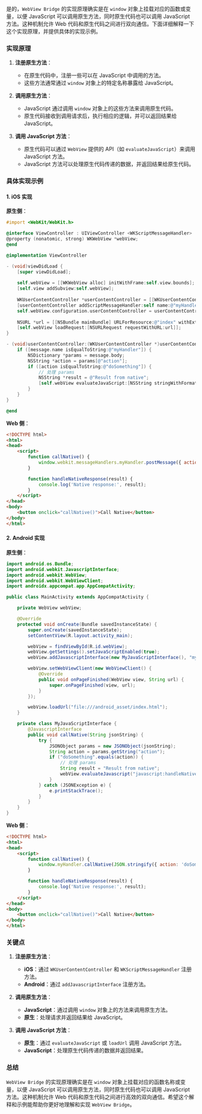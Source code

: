 是的，`WebView Bridge` 的实现原理确实是在 `window` 对象上挂载对应的函数或变量，以便 JavaScript 可以调用原生方法，同时原生代码也可以调用 JavaScript 方法。这种机制允许 Web 代码和原生代码之间进行双向通信。下面详细解释一下这个实现原理，并提供具体的实现示例。

### 实现原理

1. **注册原生方法**：
   - 在原生代码中，注册一些可以在 JavaScript 中调用的方法。
   - 这些方法通常通过 `window` 对象上的特定名称暴露给 JavaScript。

2. **调用原生方法**：
   - JavaScript 通过调用 `window` 对象上的这些方法来调用原生代码。
   - 原生代码接收到调用请求后，执行相应的逻辑，并可以返回结果给 JavaScript。

3. **调用 JavaScript 方法**：
   - 原生代码可以通过 `WebView` 提供的 API（如 `evaluateJavaScript`）来调用 JavaScript 方法。
   - JavaScript 方法可以处理原生代码传递的数据，并返回结果给原生代码。

### 具体实现示例

#### 1. iOS 实现

**原生侧**：

```objective-c
#import <WebKit/WebKit.h>

@interface ViewController : UIViewController <WKScriptMessageHandler>
@property (nonatomic, strong) WKWebView *webView;
@end

@implementation ViewController

- (void)viewDidLoad {
    [super viewDidLoad];
    
    self.webView = [[WKWebView alloc] initWithFrame:self.view.bounds];
    [self.view addSubview:self.webView];
    
    WKUserContentController *userContentController = [[WKUserContentController alloc] init];
    [userContentController addScriptMessageHandler:self name:@"myHandler"];
    self.webView.configuration.userContentController = userContentController;
    
    NSURL *url = [[NSBundle mainBundle] URLForResource:@"index" withExtension:@"html"];
    [self.webView loadRequest:[NSURLRequest requestWithURL:url]];
}

- (void)userContentController:(WKUserContentController *)userContentController didReceiveScriptMessage:(WKScriptMessage *)message {
    if ([message.name isEqualToString:@"myHandler"]) {
        NSDictionary *params = message.body;
        NSString *action = params[@"action"];
        if ([action isEqualToString:@"doSomething"]) {
            // 处理 params
            NSString *result = @"Result from native";
            [self.webView evaluateJavaScript:[NSString stringWithFormat:@"handleNativeResponse('%@')", result] completionHandler:nil];
        }
    }
}

@end
```

**Web 侧**：

```html
<!DOCTYPE html>
<html>
<head>
    <script>
        function callNative() {
            window.webkit.messageHandlers.myHandler.postMessage({ action: 'doSomething', param1: 'value1', param2: 'value2' });
        }

        function handleNativeResponse(result) {
            console.log('Native response:', result);
        }
    </script>
</head>
<body>
    <button onclick="callNative()">Call Native</button>
</body>
</html>
```

#### 2. Android 实现

**原生侧**：

```java
import android.os.Bundle;
import android.webkit.JavascriptInterface;
import android.webkit.WebView;
import android.webkit.WebViewClient;
import androidx.appcompat.app.AppCompatActivity;

public class MainActivity extends AppCompatActivity {

    private WebView webView;

    @Override
    protected void onCreate(Bundle savedInstanceState) {
        super.onCreate(savedInstanceState);
        setContentView(R.layout.activity_main);

        webView = findViewById(R.id.webView);
        webView.getSettings().setJavaScriptEnabled(true);
        webView.addJavascriptInterface(new MyJavaScriptInterface(), "myHandler");

        webView.setWebViewClient(new WebViewClient() {
            @Override
            public void onPageFinished(WebView view, String url) {
                super.onPageFinished(view, url);
            }
        });

        webView.loadUrl("file:///android_asset/index.html");
    }

    private class MyJavaScriptInterface {
        @JavascriptInterface
        public void callNative(String jsonString) {
            try {
                JSONObject params = new JSONObject(jsonString);
                String action = params.getString("action");
                if ("doSomething".equals(action)) {
                    // 处理 params
                    String result = "Result from native";
                    webView.evaluateJavascript("javascript:handleNativeResponse('" + result + "')", null);
                }
            } catch (JSONException e) {
                e.printStackTrace();
            }
        }
    }
}
```

**Web 侧**：

```html
<!DOCTYPE html>
<html>
<head>
    <script>
        function callNative() {
            window.myHandler.callNative(JSON.stringify({ action: 'doSomething', param1: 'value1', param2: 'value2' }));
        }

        function handleNativeResponse(result) {
            console.log('Native response:', result);
        }
    </script>
</head>
<body>
    <button onclick="callNative()">Call Native</button>
</body>
</html>
```

### 关键点

1. **注册原生方法**：
   - **iOS**：通过 `WKUserContentController` 和 `WKScriptMessageHandler` 注册方法。
   - **Android**：通过 `addJavascriptInterface` 注册方法。

2. **调用原生方法**：
   - **JavaScript**：通过调用 `window` 对象上的方法来调用原生方法。
   - **原生**：处理请求并返回结果给 JavaScript。

3. **调用 JavaScript 方法**：
   - **原生**：通过 `evaluateJavaScript` 或 `loadUrl` 调用 JavaScript 方法。
   - **JavaScript**：处理原生代码传递的数据并返回结果。

### 总结

`WebView Bridge` 的实现原理确实是在 `window` 对象上挂载对应的函数名称或变量，以便 JavaScript 可以调用原生方法，同时原生代码也可以调用 JavaScript 方法。这种机制允许 Web 代码和原生代码之间进行高效的双向通信。希望这个解释和示例能帮助你更好地理解和实现 `WebView Bridge`。
